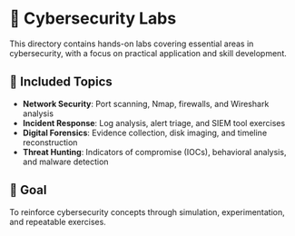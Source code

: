 # 🧪 Cybersecurity Labs

This directory contains hands-on labs covering essential areas in cybersecurity, with a focus on practical application and skill development.

## 🔧 Included Topics
- **Network Security**: Port scanning, Nmap, firewalls, and Wireshark analysis
- **Incident Response**: Log analysis, alert triage, and SIEM tool exercises
- **Digital Forensics**: Evidence collection, disk imaging, and timeline reconstruction
- **Threat Hunting**: Indicators of compromise (IOCs), behavioral analysis, and malware detection

## 🧠 Goal
To reinforce cybersecurity concepts through simulation, experimentation, and repeatable exercises.

